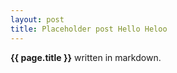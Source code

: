 ```yaml
---
layout: post
title: Placeholder post Hello Heloo
---
```


**{{ page.title }}** written in markdown. 

